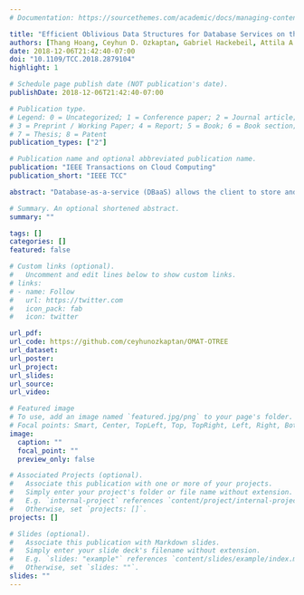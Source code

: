```yaml
---
# Documentation: https://sourcethemes.com/academic/docs/managing-content/

title: "Efficient Oblivious Data Structures for Database Services on the Cloud"
authors: [Thang Hoang, Ceyhun D. Ozkaptan, Gabriel Hackebeil, Attila A. Yavuz]
date: 2018-12-06T21:42:40-07:00
doi: "10.1109/TCC.2018.2879104"
highlight: 1

# Schedule page publish date (NOT publication's date).
publishDate: 2018-12-06T21:42:40-07:00

# Publication type.
# Legend: 0 = Uncategorized; 1 = Conference paper; 2 = Journal article;
# 3 = Preprint / Working Paper; 4 = Report; 5 = Book; 6 = Book section;
# 7 = Thesis; 8 = Patent
publication_types: ["2"]

# Publication name and optional abbreviated publication name.
publication: "IEEE Transactions on Cloud Computing"
publication_short: "IEEE TCC"

abstract: "Database-as-a-service (DBaaS) allows the client to store and manage structured data on the cloud remotely. Despite its merits, DBaaS also brings significant privacy issues. Existing encryption techniques (e.g., SQL-aware encryption) can mitigate privacy concerns, but they still leak information through access patterns which are vulnerable to statistical inference attacks. Oblivious Random Access Machine (ORAM) can seal such leakages, but the recent studies showed significant challenges on the integration of ORAM into databases. Specifically, the direct usage of ORAM on databases is not only costly but also permits very limited query functionalities. We propose new oblivious data structures called Oblivious Matrix Structure (OMAT) and Oblivious Tree Structure (OTREE), which allow tree-based ORAM to be integrated into database systems in a more efficient manner with diverse query functionalities supported. OMAT provides special ORAM packaging strategies for table structures, which not only offers a significantly better performance but also enables a broad range of query types that may not be practical in existing frameworks. OTREE allows oblivious conditional queries to be deployed on tree-indexed databases more efficient than existing techniques. We fully implemented our proposed techniques and evaluated their performance on a real cloud database with various metrics, compared with state-of-the-art counterparts."

# Summary. An optional shortened abstract.
summary: ""

tags: []
categories: []
featured: false

# Custom links (optional).
#   Uncomment and edit lines below to show custom links.
# links:
# - name: Follow
#   url: https://twitter.com
#   icon_pack: fab
#   icon: twitter

url_pdf:
url_code: https://github.com/ceyhunozkaptan/OMAT-OTREE
url_dataset:
url_poster:
url_project:
url_slides:
url_source:
url_video:

# Featured image
# To use, add an image named `featured.jpg/png` to your page's folder. 
# Focal points: Smart, Center, TopLeft, Top, TopRight, Left, Right, BottomLeft, Bottom, BottomRight.
image:
  caption: ""
  focal_point: ""
  preview_only: false

# Associated Projects (optional).
#   Associate this publication with one or more of your projects.
#   Simply enter your project's folder or file name without extension.
#   E.g. `internal-project` references `content/project/internal-project/index.md`.
#   Otherwise, set `projects: []`.
projects: []

# Slides (optional).
#   Associate this publication with Markdown slides.
#   Simply enter your slide deck's filename without extension.
#   E.g. `slides: "example"` references `content/slides/example/index.md`.
#   Otherwise, set `slides: ""`.
slides: ""
---
```

